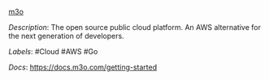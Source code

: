 [m3o](https://github.com/m3o/m3o)

*Description*: The open source public cloud platform. An AWS alternative for the next generation of developers.

*Labels*: #Cloud #AWS #Go

*Docs*: https://docs.m3o.com/getting-started

